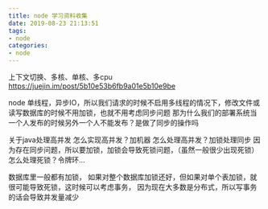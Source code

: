 ```yaml
---
title: node 学习资料收集
date: 2019-08-23 21:13:51
tags: 
- node
categories: 
- node
---
```


上下文切换、多核、单核、多cpu
https://juejin.im/post/5b10e53b6fb9a01e5b10e9be


node 单线程，异步IO，所以我们请求的时候不启用多线程的情况下，修改文件或读写数据库的时候不用加锁，也就不用考虑同步问题
那为什么我们的部署系统当一个人发布的时候另外一个人不能发布？是做了同步的操作吗

关于java处理高并发
怎么实现高并发？加机器
怎么处理高并发？加锁处理同步
因为存在同步问题，所以要加锁，加锁会导致死锁问题，（虽然一般很少出现死锁）怎么处理死锁？令牌环…

数据库里一般都有加锁，
如果对整个数据库加锁还好，但如果对单个表加锁，就很可能导致死锁，这时候可以考虑事务，
因为现在大多数是分布式，所以写事务的话会导致并发量减少